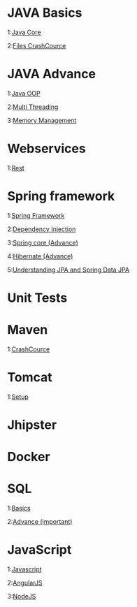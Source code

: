 # JAVA Basics
1:[Java Core](https://www.udemy.com/java-tutorial/)

2:[Files CrashCource](https://www.udemy.com/java-files/)


# JAVA Advance
1:[Java OOP](https://www.udemy.com/java-the-complete-java-developer-course/)

2:[Multi Threading](https://www.udemy.com/java-multithreading/)

3:[Memory Management](https://www.udemy.com/java-memory-management/)

# Webservices

1:[Rest](https://www.tutorialspoint.com/restful/)


# Spring framework
1:[Spring Framework](https://www.udemy.com/javaspring/)

2:[Dependency Injection](https://www.udemy.com/spring-framework-video-tutorial/)

3:[Spring core (Advance)](https://javabrains.io/courses/spring_core/)

4:[Hibernate (Advance)](https://javabrains.io/courses/hibernate_intro)

5:[Understanding JPA and Spring Data JPA](https://www.petrikainulainen.net/spring-data-jpa-tutorial/)


# Unit Tests


# Maven
1:[CrashCource](https://www.udemy.com/mavencrashcourse)

# Tomcat
1:[Setup](https://github.com/nouman92/java_spring_onboarding/wiki/Setup-tomcat-with-nginx)

# Jhipster

# Docker

# SQL
1:[Basics](https://www.w3schools.com/sql/sql_intro.asp)

2:[Advance (important)](https://www.codeschool.com/courses/the-sequel-to-sql)

# JavaScript
1:[Javascript](https://www.udemy.com/understand-javascript)

2:[AngularJS](https://www.udemy.com/learn-angularjs/)

3:[NodeJS](https://www.udemy.com/understand-nodejs/)







